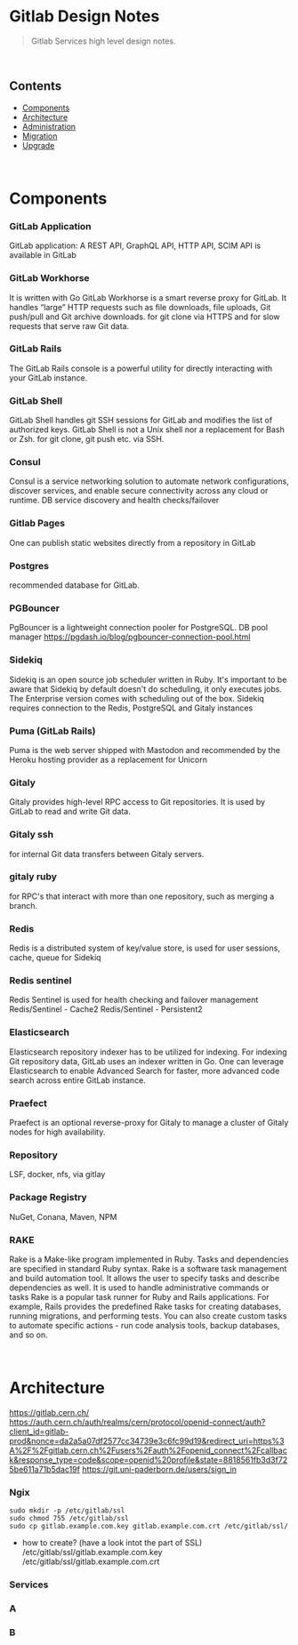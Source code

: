 # Gitlab Design Notes

> Gitlab Services high level design notes.

<br/><a name="contents"></a>
## Contents

* [Components](#Components)
* [Architecture](#Architecture)
* [Administration](#Administration)
* [Migration](#Migration)
* [Upgrade](#Upgrade)



<br/><a name="Components"></a>

# Components


### GitLab Application
GitLab application: A REST API, GraphQL API, HTTP API, SCIM API is available in GitLab
### GitLab Workhorse 
It is written with Go 
GitLab Workhorse is a smart reverse proxy for GitLab. It handles “large” HTTP requests such as file downloads, file uploads, Git push/pull and Git archive downloads.
for git clone via HTTPS and for slow requests that serve raw Git data.

### GitLab Rails 
The GitLab Rails console is a powerful utility for directly interacting with your GitLab instance. 

### GitLab Shell
GitLab Shell handles git SSH sessions for GitLab and modifies the list of authorized keys.
GitLab Shell is not a Unix shell nor a replacement for Bash or Zsh. for git clone, git push etc. via SSH.

### Consul
Consul is a service networking solution to automate network configurations, discover services, and enable secure connectivity across any cloud or runtime. DB service discovery and health checks/failover

### Gitlab Pages
One can publish static websites directly from a repository in GitLab

### Postgres
recommended database for GitLab.

### PGBouncer
PgBouncer is a lightweight connection pooler for PostgreSQL. DB pool manager
https://pgdash.io/blog/pgbouncer-connection-pool.html

### Sidekiq
Sidekiq is an open source job scheduler written in Ruby. It's important to be aware that Sidekiq by default doesn't do scheduling, it only executes jobs. The Enterprise version comes with scheduling out of the box. 
Sidekiq requires connection to the Redis, PostgreSQL and Gitaly instances

### Puma (GitLab Rails)
Puma is the web server shipped with Mastodon and recommended by the Heroku hosting provider as a replacement for Unicorn

### Gitaly 
Gitaly provides high-level RPC access to Git repositories. It is used by GitLab to read and write Git data.

### Gitaly ssh
for internal Git data transfers between Gitaly servers.

### gitaly ruby
for RPC's that interact with more than one repository, such as merging a branch.

### Redis
Redis is a distributed system of key/value store, is used for user sessions, cache, queue for Sidekiq

### Redis sentinel
Redis Sentinel is used for health checking and failover management 
Redis/Sentinel - Cache2 
Redis/Sentinel - Persistent2

### Elasticsearch
Elasticsearch repository indexer has to be utilized for indexing.
For indexing Git repository data, GitLab uses an indexer written in Go.
One can leverage Elasticsearch to enable Advanced Search for faster, more advanced code search across entire GitLab instance.

### Praefect 
Praefect is an optional reverse-proxy for Gitaly to manage a
cluster of Gitaly nodes for high availability. 

### Repository
LSF, docker, nfs, via gitlay

### Package Registry
NuGet, Conana, Maven, NPM

### RAKE
Rake is a Make-like program implemented in Ruby. Tasks and dependencies are specified in standard Ruby syntax.
Rake is a software task management and build automation tool. It allows the user to specify tasks and describe dependencies as well.
It is used to handle administrative commands or tasks
Rake is a popular task runner for Ruby and Rails applications. For example, Rails provides the predefined Rake tasks for creating databases, running migrations, and performing tests. You can also create custom tasks to automate specific actions - run code analysis tools, backup databases, and so on.



<br/><a name="Architecture"></a>

# Architecture
https://gitlab.cern.ch/
https://auth.cern.ch/auth/realms/cern/protocol/openid-connect/auth?client_id=gitlab-prod&nonce=da2a5a07df2577cc34739e3c6fc99d19&redirect_uri=https%3A%2F%2Fgitlab.cern.ch%2Fusers%2Fauth%2Fopenid_connect%2Fcallback&response_type=code&scope=openid%20profile&state=8818561fb3d3f725be611a71b5dac19f
https://git.uni-paderborn.de/users/sign_in



### Ngix 

    sudo mkdir -p /etc/gitlab/ssl
    sudo chmod 755 /etc/gitlab/ssl
    sudo cp gitlab.example.com.key gitlab.example.com.crt /etc/gitlab/ssl/

* how to create? (have a look intot the part of SSL)
    /etc/gitlab/ssl/gitlab.example.com.key
    /etc/gitlab/ssl/gitlab.example.com.crt


### Services


### A


### B
